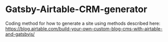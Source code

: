 # Gatsby-Airtable-CRM-generator
Coding method for how to generate a site using methods described here: https://blog.airtable.com/build-your-own-custom-blog-cms-with-airtable-and-gatsbyjs/

